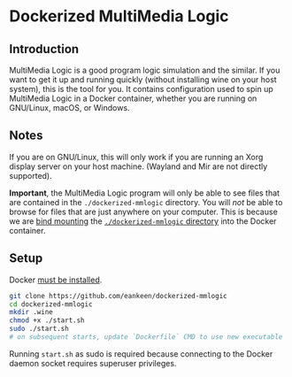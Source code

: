 # Dockerized MultiMedia Logic

## Introduction

MultiMedia Logic is a good program logic simulation and the similar. If you want to get it up and running quickly (without installing wine on your host system), this is the tool for you. It contains configuration used to spin up MultiMedia Logic in a Docker container, whether you are running on GNU/Linux, macOS, or Windows.

## Notes

If you are on GNU/Linux, this will only work if you are running an Xorg display server on your host machine. (Wayland and Mir are not directly supported).

**Important**, the MultiMedia Logic program will only be able to see files that are contained in the `./dockerized-mmlogic` directory. You will *not* be able to browse for files that are just anywhere on your computer. This is because we are [bind mounting](https://docs.docker.com/storage/bind-mounts) the [`./dockerized-mmlogic` directory](https://github.com/eankeen/dockerized-mmlogic/blob/da31dcd55261c8ea9784bd90c913c0e4a2d498365cd6b1172497/start.sh#L10) into the Docker container.

## Setup

Docker [must be installed](https://docs.docker.com/install).


```sh
git clone https://github.com/eankeen/dockerized-mmlogic
cd dockerized-mmlogic
mkdir .wine
chmod +x ./start.sh
sudo ./start.sh
# on subsequent starts, update `Dockerfile` CMD to use new executable
```

Running `start.sh` as sudo is required because connecting to the Docker daemon socket requires superuser privileges.

